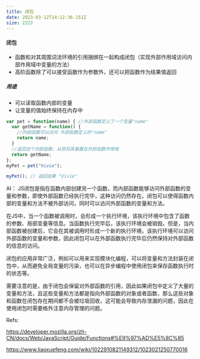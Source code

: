 ```yaml
---
title: 闭包
date: 2023-03-12T14:12:36.151Z
size: 2222
---
```

#### 闭包

- 函数和对其周围词法环境的引用捆绑在一起构成闭包（实现外部作用域访问内部作用域中变量的方法）
- 高阶函数除了可以接受函数作为参数外，还可以把函数作为结果值返回

##### 用途

- 可以读取函数内部的变量
- 让变量的值始终保持在内存中

```js
var pet = function(name) { //外部函数定义了一个变量"name"
  var getName = function() {
    //内部函数可以访问 外部函数定义的"name"
    return name;
  }
  //返回这个内部函数，从而将其暴露在外部函数作用域
  return getName;
};
myPet = pet("Vivie");

myPet(); // 返回结果 "Vivie"
```


AI：
JS闭包是指在函数内部创建另一个函数，而内部函数能够访问外部函数的变量和参数，即使外部函数已经执行完毕，这种访问仍然存在。闭包可以使得函数内部的变量和方法不被外部访问，同时可以访问外部函数的变量和方法。

在JS中，当一个函数被调用时，会形成一个执行环境，该执行环境中包含了函数的参数、局部变量等信息。当函数执行完毕后，该执行环境会被销毁。但是，当内部函数被创建后，它会在其被调用时形成一个新的执行环境，该执行环境可以访问外部函数的变量和参数，因此闭包可以在外部函数执行完毕后仍然保持对外部函数的信息的访问。

闭包的应用非常广泛，例如可以用来实现模块化编程，可以将变量和方法封装在闭包中，从而避免全局变量的污染，也可以在异步编程中使用闭包来保存函数执行时的状态等。

需要注意的是，由于闭包会保留对外部函数的引用，因此如果闭包中定义了大量的变量和方法，且这些变量和方法都是指向外部函数的对象或者函数，那么这些对象和函数在闭包存在期间都不会被垃圾回收，这可能会导致内存泄漏的问题，因此在使用闭包时需要格外注意内存管理的问题。


Refs:

https://developer.mozilla.org/zh-CN/docs/Web/JavaScript/Guide/Functions#%E9%97%AD%E5%8C%85

https://www.liaoxuefeng.com/wiki/1022910821149312/1023021250770016
